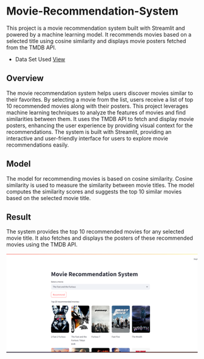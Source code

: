 # Movie-Recommendation-System
 This project is a movie recommendation system built with Streamlit and powered by a machine learning model. It recommends movies based on a selected title using cosine similarity and displays movie posters fetched from the TMDB API.

- Data Set Used  <a href="https://www.kaggle.com/datasets/tmdb/tmdb-movie-metadata">View </a>

## Overview
The movie recommendation system helps users discover movies similar to their favorites. By selecting a movie from the list, users receive a list of top 10 recommended movies along with their posters. This project leverages machine learning techniques to analyze the features of movies and find similarities between them. It uses the TMDB API to fetch and display movie posters, enhancing the user experience by providing visual context for the recommendations. The system is built with Streamlit, providing an interactive and user-friendly interface for users to explore movie recommendations easily.

## Model
The model for recommending movies is based on cosine similarity. Cosine similarity is used to measure the similarity between movie titles. The model computes the similarity scores and suggests the top 10 similar movies based on the selected movie title.

## Result
The system provides the top 10 recommended movies for any selected movie title. It also fetches and displays the posters of these recommended movies using the TMDB API.

![image alt](Screenshot%202025-06-10%20154656.png)
